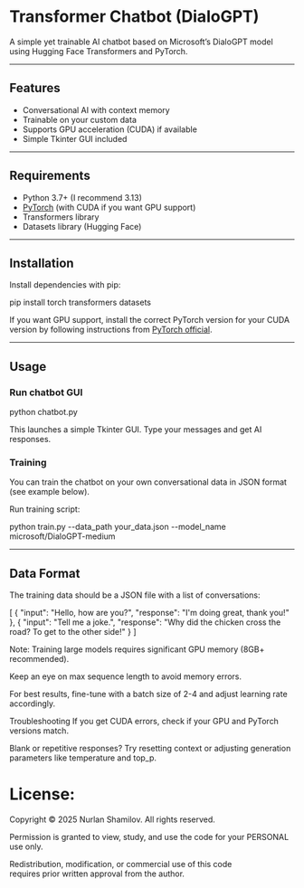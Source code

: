 # Transformer Chatbot (DialoGPT)

A simple yet trainable AI chatbot based on Microsoft’s DialoGPT model using Hugging Face Transformers and PyTorch.

---

## Features

- Conversational AI with context memory  
- Trainable on your custom data  
- Supports GPU acceleration (CUDA) if available  
- Simple Tkinter GUI included  

---

## Requirements

- Python 3.7+  (I recommend 3.13)
- [PyTorch](https://pytorch.org/get-started/locally/) (with CUDA if you want GPU support)  
- Transformers library  
- Datasets library (Hugging Face)  

---

## Installation

Install dependencies with pip:

pip install torch transformers datasets


If you want GPU support, install the correct PyTorch version for your CUDA version by following instructions from [PyTorch official](https://pytorch.org/get-started/locally/).

---

## Usage

### Run chatbot GUI

python chatbot.py



This launches a simple Tkinter GUI. Type your messages and get AI responses.

### Training

You can train the chatbot on your own conversational data in JSON format (see example below).

Run training script:

python train.py --data_path your_data.json --model_name microsoft/DialoGPT-medium


---

## Data Format

The training data should be a JSON file with a list of conversations:

[
  {
    "input": "Hello, how are you?",
    "response": "I'm doing great, thank you!"
  },
  {
    "input": "Tell me a joke.",
    "response": "Why did the chicken cross the road? To get to the other side!"
  }
]


Note:
Training large models requires significant GPU memory (8GB+ recommended).

Keep an eye on max sequence length to avoid memory errors.

For best results, fine-tune with a batch size of 2-4 and adjust learning rate accordingly.

Troubleshooting
If you get CUDA errors, check if your GPU and PyTorch versions match.

Blank or repetitive responses? Try resetting context or adjusting generation parameters like temperature and top_p.




# License:

Copyright © 2025 Nurlan Shamilov. All rights reserved.

Permission is granted to view, study, and use the code for your PERSONAL use only.  

Redistribution, modification, or commercial use of this code  
requires prior written approval from the author.
